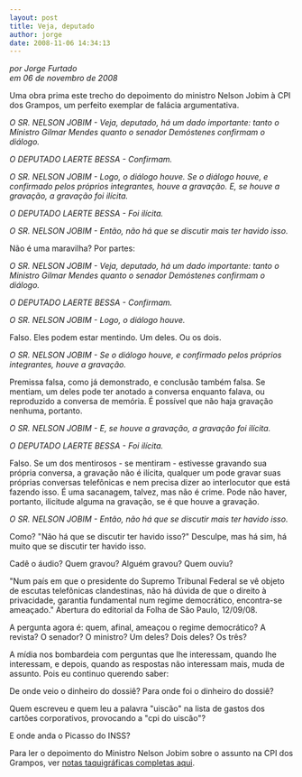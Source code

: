 ```yaml
---
layout: post
title: Veja, deputado
author: jorge
date: 2008-11-06 14:34:13
---
```

*por Jorge Furtado*\
*em 06 de novembro de 2008*

Uma obra prima este trecho do depoimento do ministro Nelson Jobim à CPI dos Grampos, um perfeito exemplar de falácia argumentativa.

*O SR. NELSON JOBIM - Veja, deputado, há um dado importante: tanto o Ministro Gilmar Mendes quanto o senador Demóstenes confirmam o diálogo.*

*O DEPUTADO LAERTE BESSA - Confirmam.*

*O SR. NELSON JOBIM - Logo, o diálogo houve. Se o diálogo houve, e confirmado pelos próprios integrantes, houve a gravação. E, se houve a gravação, a gravação foi ilícita.*

*O DEPUTADO LAERTE BESSA - Foi ilícita.*

*O SR. NELSON JOBIM - Então, não há que se discutir mais ter havido isso.*

Não é uma maravilha? Por partes:

*O SR. NELSON JOBIM - Veja, deputado, há um dado importante: tanto o Ministro Gilmar Mendes quanto o senador Demóstenes confirmam o diálogo.*

*O DEPUTADO LAERTE BESSA - Confirmam.*

*O SR. NELSON JOBIM - Logo, o diálogo houve.*

Falso. Eles podem estar mentindo. Um deles. Ou os dois.

*O SR. NELSON JOBIM - Se o diálogo houve, e confirmado pelos próprios integrantes, houve a gravação.*

Premissa falsa, como já demonstrado, e conclusão também falsa. Se mentiam, um deles pode ter anotado a conversa enquanto falava, ou reproduzido a conversa de memória. É possível que não haja gravação nenhuma, portanto.

*O SR. NELSON JOBIM - E, se houve a gravação, a gravação foi ilícita.*

*O DEPUTADO LAERTE BESSA - Foi ilícita.*

Falso. Se um dos mentirosos - se mentiram - estivesse gravando sua própria conversa, a gravação não é ilícita, qualquer um pode gravar suas próprias conversas telefônicas e nem precisa dizer ao interlocutor que está fazendo isso. É uma sacanagem, talvez, mas não é crime. Pode não haver, portanto, ilicitude alguma na gravação, se é que houve a gravação.

*O SR. NELSON JOBIM - Então, não há que se discutir mais ter havido isso.*

Como? "Não há que se discutir ter havido isso?" Desculpe, mas há sim, há muito que se discutir ter havido isso.

Cadê o áudio? Quem gravou? Alguém gravou? Quem ouviu?

"Num país em que o presidente do Supremo Tribunal Federal se vê objeto de escutas telefônicas clandestinas, não há dúvida de que o direito à privacidade, garantia fundamental num regime democrático, encontra-se ameaçado." Abertura do editorial da Folha de São Paulo, 12/09/08.

A pergunta agora é: quem, afinal, ameaçou o regime democrático? A revista? O senador? O ministro? Um deles? Dois deles? Os três?

A mídia nos bombardeia com perguntas que lhe interessam, quando lhe interessam, e depois, quando as respostas não interessam mais, muda de assunto. Pois eu continuo querendo saber:

De onde veio o dinheiro do dossiê? Para onde foi o dinheiro do dossiê?

Quem escreveu e quem leu a palavra "uiscão" na lista de gastos dos cartões corporativos, provocando a "cpi do uiscão"?

E onde anda o Picasso do INSS?

Para ler o depoimento do Ministro Nelson Jobim sobre o assunto na CPI dos Grampos, ver [notas taquigráficas completas aqui](http://www2.camara.gov.br/comissoes/temporarias53/cpi/cpiescut/notas/NT170908.pdf).
